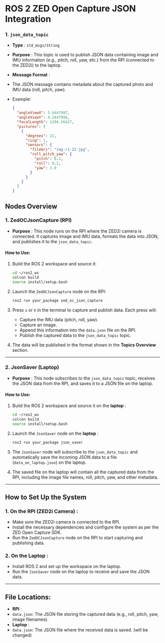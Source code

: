 # ROS 2 ZED Open Capture JSON Integration

### 1. `json_data_topic`

* **Type** : `std_msgs/String`
* **Purpose** : This topic is used to publish JSON data containing image and IMU information (e.g., pitch, roll, yaw, etc.) from the RPI (connected to the ZED2i) to the laptop.
* **Message Format** :
* The JSON message contains metadata about the captured photo and IMU data (roll, pitch, yaw).
* Example:

  ```json
  {
    "angleViewX": 5.6447997,
    "angleViewY": 4.2447996,
    "focalLength": 1294.56427,
    "pictures": [
      {
        "degrees": 22,
        "ring": 1,
        "sensors": {
          "fileUri": "img-r1-22.jpg",
          "roll_pitch_yaw": {
            "pitch": 0.1,
            "roll": 0.2,
            "yaw": 1.0
          }
        }
      }
    ]
  }
  ```

## Nodes Overview

### 1. **ZedOCJsonCapture (RPI)**

* **Purpose** : This node runs on the RPI where the ZED2i camera is connected. It captures image and IMU data, formats the data into JSON, and publishes it to the `json_data_topic`.

#### How to Use:

1. Build the ROS 2 workspace and source it:

   ```bash
   cd ~/ros2_ws
   colcon build
   source install/setup.bash
   ```
2. Launch the `ZedOCJsonCapture` node on the RPI:

   ```bash
   ros2 run your_package zed_oc_json_capture
   ```
3. Press `x` or `X` in the terminal to capture and publish data. Each press will:

   * Capture the IMU data (pitch, roll, yaw).
   * Capture an image.
   * Append this information into the `data.json` file on the RPI.
   * Publish the captured data to the `json_data_topic` topic.
4. The data will be published in the format shown in the **Topics Overview** section.

---

### 2. **JsonSaver (Laptop)**

* **Purpose** : This node subscribes to the `json_data_topic` topic, receives the JSON data from the RPI, and saves it to a JSON file on the laptop.

#### How to Use:

1. Build the ROS 2 workspace and source it on the  **laptop** :

   ```bash
   cd ~/ros2_ws
   colcon build
   source install/setup.bash
   ```
2. Launch the `JsonSaver` node on the  **laptop** :

   ```bash
   ros2 run your_package json_saver
   ```
3. The `JsonSaver` node will subscribe to the `json_data_topic` and automatically save the incoming JSON data to a file (`data_on_laptop.json`) on the laptop.
4. The saved file on the laptop will contain all the captured data from the RPI, including the image file names, roll, pitch, yaw, and other metadata.

---

## How to Set Up the System

### 1.  **On the RPI (ZED2i Camera)** :

* Make sure the ZED2i camera is connected to the RPI.
* Install the necessary dependencies and configure the system as per the ZED Open Capture SDK.
* Run the `ZedOCJsonCapture` node on the RPI to start capturing and publishing data.

### 2.  **On the Laptop** :

* Install ROS 2 and set up the workspace on the laptop.
* Run the `JsonSaver` node on the laptop to receive and save the JSON data.

---

## File Locations:

* **RPI** :
* `data.json`: The JSON file storing the captured data (e.g., roll, pitch, yaw, image filenames).
* **Laptop** :
* `data.json`: The JSON file where the received data is saved. (will be changed)
